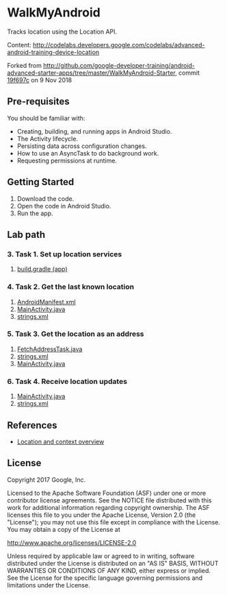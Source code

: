 WalkMyAndroid 
=============

Tracks location using the Location API.

Content: http://codelabs.developers.google.com/codelabs/advanced-android-training-device-location

Forked from
http://github.com/google-developer-training/android-advanced-starter-apps/tree/master/WalkMyAndroid-Starter,
commit
[19f697c](http://github.com/google-developer-training/android-advanced-starter-apps/commit/19f697c13d091a806c02d5919ff40dcd48c26a16)
on 9 Nov 2018

Pre-requisites
--------------

You should be familiar with:
- Creating, building, and running apps in Android Studio.
- The Activity lifecycle.
- Persisting data across configuration changes.
- How to use an AsyncTask to do background work.
- Requesting permissions at runtime.

Getting Started
---------------

1. Download the code.
2. Open the code in Android Studio.
3. Run the app.

Lab path
--------

### 3. Task 1. Set up location services

1. [build.gradle (app)](http://github.com/dscoppelletti/WalkMyAndroid/blob/attend/app/build.gradle)

### 4. Task 2. Get the last known location

1. [AndroidManifest.xml](http://github.com/dscoppelletti/WalkMyAndroid/blob/attend/app/src/main/AndroidManifest.xml)
1. [MainActivity.java](http://github.com/dscoppelletti/WalkMyAndroid/blob/attend/app/src/main/java/com/example/android/walkmyandroid/MainActivity.java)
1. [strings.xml](http://github.com/dscoppelletti/WalkMyAndroid/blob/attend/app/src/main/res/values/strings.xml)

### 5. Task 3. Get the location as an address

1. [FetchAddressTask.java](http://github.com/dscoppelletti/WalkMyAndroid/blob/attend/app/src/main/java/com/example/android/walkmyandroid/FetchAddressTask.java)
1. [strings.xml](http://github.com/dscoppelletti/WalkMyAndroid/blob/attend/app/src/main/res/values/strings.xml)
1. [MainActivity.java](http://github.com/dscoppelletti/WalkMyAndroid/blob/attend/app/src/main/java/com/example/android/walkmyandroid/MainActivity.java)

### 6. Task 4. Receive location updates

1. [MainActivity.java](http://github.com/dscoppelletti/WalkMyAndroid/blob/attend/app/src/main/java/com/example/android/walkmyandroid/MainActivity.java)
1. [strings.xml](http://github.com/dscoppelletti/WalkMyAndroid/blob/attend/app/src/main/res/values/strings.xml)

References
----------

* [Location and context overview](http://developer.android.com/training/location)

License
-------

Copyright 2017 Google, Inc.

Licensed to the Apache Software Foundation (ASF) under one or more contributor
license agreements.  See the NOTICE file distributed with this work for
additional information regarding copyright ownership.  The ASF licenses this
file to you under the Apache License, Version 2.0 (the "License"); you may not
use this file except in compliance with the License.  You may obtain a copy of
the License at

  http://www.apache.org/licenses/LICENSE-2.0

Unless required by applicable law or agreed to in writing, software
distributed under the License is distributed on an "AS IS" BASIS, WITHOUT
WARRANTIES OR CONDITIONS OF ANY KIND, either express or implied.  See the
License for the specific language governing permissions and limitations under
the License.
